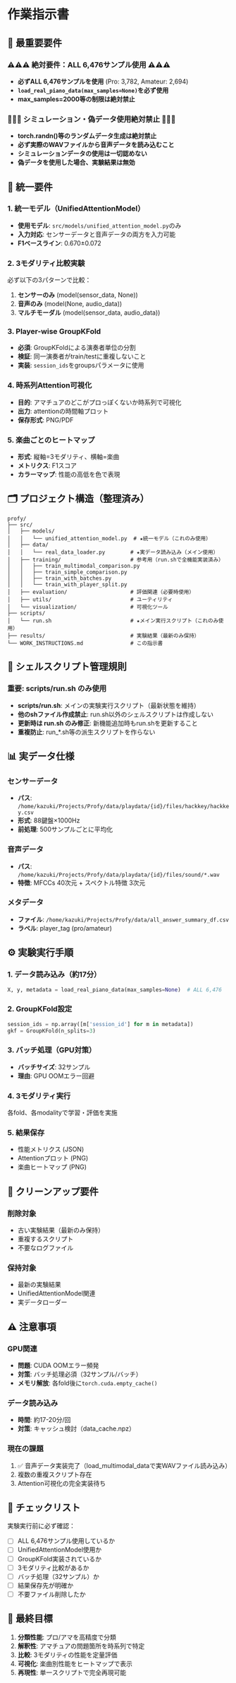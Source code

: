 # 作業指示書

## 🚨 最重要要件

### ⚠️⚠️⚠️ 絶対要件：ALL 6,476サンプル使用 ⚠️⚠️⚠️
- **必ずALL 6,476サンプルを使用** (Pro: 3,782, Amateur: 2,694)
- **`load_real_piano_data(max_samples=None)`を必ず使用**
- **max_samples=2000等の制限は絶対禁止**

### 🚫🚫🚫 シミュレーション・偽データ使用絶対禁止 🚫🚫🚫
- **torch.randn()等のランダムデータ生成は絶対禁止**
- **必ず実際のWAVファイルから音声データを読み込むこと**
- **シミュレーションデータの使用は一切認めない**
- **偽データを使用した場合、実験結果は無効**

## 📌 統一要件

### 1. 統一モデル（UnifiedAttentionModel）
- **使用モデル**: `src/models/unified_attention_model.py`のみ
- **入力対応**: センサーデータと音声データの両方を入力可能
- **F1ベースライン**: 0.670±0.072

### 2. 3モダリティ比較実験
必ず以下の3パターンで比較：
1. **センサーのみ** (model(sensor_data, None))
2. **音声のみ** (model(None, audio_data))
3. **マルチモーダル** (model(sensor_data, audio_data))

### 3. Player-wise GroupKFold
- **必須**: GroupKFoldによる演奏者単位の分割
- **検証**: 同一演奏者がtrain/testに重複しないこと
- **実装**: `session_ids`をgroupsパラメータに使用

### 4. 時系列Attention可視化
- **目的**: アマチュアのどこがプロっぽくないか時系列で可視化
- **出力**: attentionの時間軸プロット
- **保存形式**: PNG/PDF

### 5. 楽曲ごとのヒートマップ
- **形式**: 縦軸=3モダリティ、横軸=楽曲
- **メトリクス**: F1スコア
- **カラーマップ**: 性能の高低を色で表現

## 🗂️ プロジェクト構造（整理済み）

```
profy/
├── src/
│   ├── models/
│   │   └── unified_attention_model.py  # ★統一モデル（これのみ使用）
│   ├── data/
│   │   └── real_data_loader.py        # ★実データ読み込み（メイン使用）
│   ├── training/                      # 参考用（run.shで全機能実装済み）
│   │   ├── train_multimodal_comparison.py
│   │   ├── train_simple_comparison.py
│   │   ├── train_with_batches.py
│   │   └── train_with_player_split.py
│   ├── evaluation/                    # 評価関連（必要時使用）
│   ├── utils/                         # ユーティリティ
│   └── visualization/                 # 可視化ツール
├── scripts/
│   └── run.sh                         # ★メイン実行スクリプト（これのみ使用）
├── results/                           # 実験結果（最新のみ保持）
└── WORK_INSTRUCTIONS.md               # この指示書
```

## 🚨 シェルスクリプト管理規則

### 重要: scripts/run.sh のみ使用
- **scripts/run.sh**: メインの実験実行スクリプト（最新状態を維持）
- **他のshファイル作成禁止**: run.sh以外のシェルスクリプトは作成しない
- **更新時は run.sh のみ修正**: 新機能追加時もrun.shを更新すること
- **重複防止**: run_*.sh等の派生スクリプトを作らない

## 📊 実データ仕様

### センサーデータ
- **パス**: `/home/kazuki/Projects/Profy/data/playdata/{id}/files/hackkey/hackkey.csv`
- **形式**: 88鍵盤×1000Hz
- **前処理**: 500サンプルごとに平均化

### 音声データ
- **パス**: `/home/kazuki/Projects/Profy/data/playdata/{id}/files/sound/*.wav`
- **特徴**: MFCCs 40次元 + スペクトル特徴 3次元

### メタデータ
- **ファイル**: `/home/kazuki/Projects/Profy/data/all_answer_summary_df.csv`
- **ラベル**: player_tag (pro/amateur)

## ⚙️ 実験実行手順

### 1. データ読み込み（約17分）
```python
X, y, metadata = load_real_piano_data(max_samples=None)  # ALL 6,476
```

### 2. GroupKFold設定
```python
session_ids = np.array([m['session_id'] for m in metadata])
gkf = GroupKFold(n_splits=3)
```

### 3. バッチ処理（GPU対策）
- **バッチサイズ**: 32サンプル
- **理由**: GPU OOMエラー回避

### 4. 3モダリティ実行
各fold、各modalityで学習・評価を実施

### 5. 結果保存
- 性能メトリクス (JSON)
- Attentionプロット (PNG)
- 楽曲ヒートマップ (PNG)

## 🧹 クリーンアップ要件

### 削除対象
- 古い実験結果（最新のみ保持）
- 重複するスクリプト
- 不要なログファイル

### 保持対象
- 最新の実験結果
- UnifiedAttentionModel関連
- 実データローダー

## ⚠️ 注意事項

### GPU関連
- **問題**: CUDA OOMエラー頻発
- **対策**: バッチ処理必須（32サンプル/バッチ）
- **メモリ解放**: 各fold後に`torch.cuda.empty_cache()`

### データ読み込み
- **時間**: 約17-20分/回
- **対策**: キャッシュ検討（data_cache.npz）

### 現在の課題
1. ✅ 音声データ実装完了（load_multimodal_dataで実WAVファイル読み込み）
2. 複数の重複スクリプト存在
3. Attention可視化の完全実装待ち

## 📝 チェックリスト

実験実行前に必ず確認：
- [ ] ALL 6,476サンプル使用しているか
- [ ] UnifiedAttentionModel使用か
- [ ] GroupKFold実装されているか
- [ ] 3モダリティ比較があるか
- [ ] バッチ処理（32サンプル）か
- [ ] 結果保存先が明確か
- [ ] 不要ファイル削除したか

## 🎯 最終目標

1. **分類性能**: プロ/アマを高精度で分類
2. **解釈性**: アマチュアの問題箇所を時系列で特定
3. **比較**: 3モダリティの性能を定量評価
4. **可視化**: 楽曲別性能をヒートマップで表示
5. **再現性**: 単一スクリプトで完全再現可能